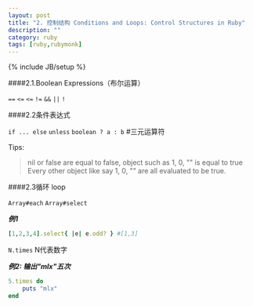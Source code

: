 ```yaml
---
layout: post
title: "2. 控制结构 Conditions and Loops: Control Structures in Ruby"
description: ""
category: ruby
tags: [ruby,rubymonk]
---
```

{% include JB/setup %}

####2.1.Boolean Expressions（布尔运算）

 `==` `<=` `<=` `!=` `&&` `||` `!`
 
####2.2条件表达式
 
   `if ... else`
   `unless`
   `boolean ? a : b` #三元运算符
   
Tips:
> nil or false are equal to false, object such as 1, 0, "" is equal to true
Every other object like say 1, 0, "" are all evaluated to be true.

####2.3循环 loop

`Array#each` `Array#select`

***例1***

```ruby
[1,2,3,4].select{ |e| e.odd? } #[1,3]
```

`N.times` N代表数字

***例2: 输出"mlx"五次***

```ruby
5.times do
    puts "mlx"
end
```